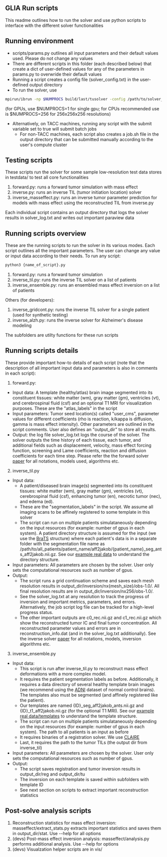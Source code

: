 ## GLIA Run scripts 
This readme outlines how to run the solver and use python scripts to interface
with the different solver functionalities

## Running environment
* scripts/params.py outlines all input parameters and their default values used. Please do not change any values
* There are different scripts in this folder (each described below) that create a dict of user-defined values for any of the parameters in params.py to overwride their default values
* Running a script creates a config file (solver_config.txt) in the user-defined output directory
* To run the solver, use 
```bash
mpirun/ibrun -np $NUMPROCS build/last/tusolver -config /path/to/solver_config.txt
```
(for GPUs, use $NUMPROCS=1 for single gpu; for CPUs recommended use is $NUMPROCS=256 for 256x256x256 resolutions)
* Alternatively, on TACC machines, running any script with the submit variable set to true will submit batch jobs
  * For non-TACC machines, each script also creates a job.sh file in the output directory that can be submitted manually according to the user's compute cluster


## Testing scripts
These scripts run the solver for some sample low-resolution test data stores in testdata/
to test all core functionalities
1. forward.py: runs a forward tumor simulation with mass effect 
2. inverse.py: runs an inverse TIL (tumor initiation location) solver
3. inverse_masseffect.py: runs an inverse tumor parameter prediction for models with mass effect using the reconstructed TIL from inverse.py

Each individual script contains an output directory that logs the solver results in solver_log.txt and writes out important paraview data


## Running scripts overview
These are the running scripts to run the solver in its various modes. Each script outlines all the important parameters. The user can change any value or input data according to their needs.
To run any script:
```bash
python3 {name_of_script}.py
```
1. forward.py: runs a forward tumor simulation
2. inverse_til.py: runs the inverse TIL solver on a list of patients
3. inverse_ensemble.py: runs an ensembled mass effect inversion on a list of patients

Others (for developers):
1. inverse_gridcont.py: runs the inverse TIL solver for a single patient (used for synthetic testing)
2. inverse_alzh.py: runs the inverse solver for Alzheimer's disease modeling

The subfolders are utilty functions for these run scripts

## Running scripts details
These provide important how-to details of each script (note that the description of all important input data and parameters is also in comments in each script): 
1. forward.py: 
  * Input data: A template (healthy/atlas) brain image segmented into its constituent tissues: white matter (wm), gray matter (gm), ventricles (vt), and cerebrospinal fluid (csf) and an optional T1 MRI for visualization purposes. These are the "atlas_labels" in the script
  * Input parameters: Tumor seed location(s) called "user_cms", parameter values for different coefficients (rho is reaction, k/kappa is diffusion, gamma is mass effect intensity). Other parameters are outlined in the script comments. User also defines an "output_dir" to store all results. 
  * Output: the log file solver_log.txt logs the course of the solver. The solver outputs the time history of each tissue, each tumor, and additional fields such as displacement, velocity, mass effect forcing function, screening and Lame coefficients, reaction and diffusion coefficients for each time step. Please refer the the forward solver [paper](https://link.springer.com/article/10.1007/s00285-019-01383-y) for all notations, models used, algorithms etc.
2. inverse_til.py
  * Input data:
    - A patient/diseased brain image(s) segmented into its constituent tissues: white matter (wm), gray matter (gm), ventricles (vt), cerebrospinal fluid (csf), enhancing tumor (en), necrotic tumor (nec), and edema (ed).  
    - These are the "segmentation_labels" in the script. We assume all imaging scans to be affinely registered to some template in this solver
    - The script can run on multiple patients simulataneously depending on the input resources (for example: number of gpus in each system). A patient directory structure is assumed for the input (we use the [BraTS](http://braintumorsegmentation.org/) structure) where each patient's data is in a separate folder with the segmentation file name as /path/to/all_patients/patient_name/aff2jakob/{patient_name}_seg_ants_aff2jakob.nii.gz. See our [example real data](https://drive.google.com/drive/folders/1QtC6R8b_sQoB0BGUumoz9NqWtfKXndre?usp=sharing) to understand the directory structure.
  * Input parameters: All parameters are chosen by the solver. User only sets the computational resources such as number of gpus.
  * Output: 
    - The script runs a grid continuation scheme and saves each mesh resolution results in output_dir/inversion/nx{mesh_size}/obs-1.0/. All final resolution results are in output_dir/inversion/nx256/obs-1.0/. 
    - See the solver_log.txt at any resolution to track the progress of inversion and important metrics, parameters, and errors. Alternatively, the job script log file can be tracked for a high-level progress status. 
    - The other important outputs are c0_rec.nii.gz and c1_rec.nii.gz which show the reconstructed tumor IC and final tumor concentration. All reconstructed parameter values and errors are in reconstruction_info.dat (and in the solver_log.txt additionally). See the inverse solver [paper](https://arxiv.org/abs/1907.06564) for all notations, models, inversion algorithms etc.
3. inverse_ensemble.py
  * Input data: 
    - This script is run after inverse_til.py to reconstruct mass effect deformations with a more complex model.
    - It requires the patient segmentation labels as before. Additionally, it requires a data directory of several healthy template brain images (we recommend using the [ADNI](http://adni.loni.usc.edu/data-samples/access-data/) dataset of normal control brains). The templates also must be segmented (and affinely registered like the patient). 
    - Our templates are named {ID}_seg_aff2jakob_ants.nii.gz and {ID}_t1_aff2jakob.nii.gz (for the optional T1 MRI).
  See our [example real data/templates](https://drive.google.com/drive/folders/1QtC6R8b_sQoB0BGUumoz9NqWtfKXndre?usp=sharing) to understand the template structure.
    - The script can run on multiple patients simulataneously depending on the input resources (for example: number of gpus in each system). The path to all patients is an input as before
    - It requires binaries of a registration solver. We use [CLAIRE](https://github.com/andreasmang/claire)
    - Last, it requires the path to the tumor TILs (the output dir from inverse_til) 
  * Input parameters: All parameters are chosen by the solver. User only sets the computational resources such as number of gpus.
  * Output: 
    - The script saves registration and tumor inversion results in output_dir/reg and output_dir/tu
    - The inversion on each template is saved within subfolders with template ID
    - See next section on scripts to extract important reconstruction statistics

## Post-solve analysis scripts
1. Reconstruction statistics for mass effect inversion: masseffect/extract_stats.py extracts important statistics and saves them in output_dir/stat. Use --help for all options
2. (devs) Post-mass effect inversion analysis: masseffect/analysis.py performs additional analysis. Use --help for options
3. (devs) Visualzation helper scripts are in vis/
